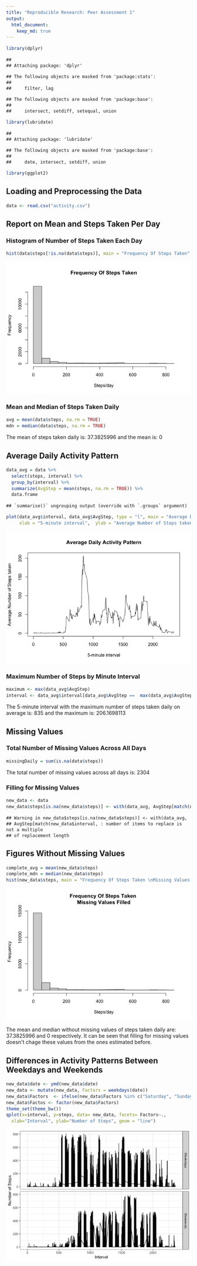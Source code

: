 ```yaml
---
title: "Reproducible Research: Peer Assessment 1"
output: 
  html_document:
    keep_md: true
---
```



```r
library(dplyr)
```

```
## 
## Attaching package: 'dplyr'
```

```
## The following objects are masked from 'package:stats':
## 
##     filter, lag
```

```
## The following objects are masked from 'package:base':
## 
##     intersect, setdiff, setequal, union
```

```r
library(lubridate)
```

```
## 
## Attaching package: 'lubridate'
```

```
## The following objects are masked from 'package:base':
## 
##     date, intersect, setdiff, union
```

```r
library(ggplot2)
```


## Loading and Preprocessing the Data


```r
data <- read.csv("activity.csv")
```

## Report on Mean and Steps Taken Per Day

### Histogram of Number of Steps Taken Each Day


```r
hist(data$steps[!is.na(data$steps)], main = "Frequency Of Steps Taken", xlab = "Steps/day")
```

![](PA1_template_files/figure-html/histogram-1.png)<!-- -->

### Mean and Median of Steps Taken Daily



```r
avg = mean(data$steps, na.rm = TRUE)
mdn = median(data$steps, na.rm = TRUE)
```
The mean of steps taken daily is: 37.3825996 and the mean is: 0


## Average Daily Activity Pattern


```r
data_avg = data %>% 
  select(steps, interval) %>%
  group_by(interval) %>%
  summarize(AvgStep = mean(steps, na.rm = TRUE)) %>%
  data.frame
```

```
## `summarise()` ungrouping output (override with `.groups` argument)
```

```r
plot(data_avg$interval, data_avg$AvgStep, type = "l", main = "Average Daily Activity Pattern", 
     xlab = "5-minute interval",  ylab = "Average Number of Steps taken")
```

![](PA1_template_files/figure-html/timeseries-1.png)<!-- -->


### Maximum Number of Steps by Minute Interval



```r
maximum <- max(data_avg$AvgStep)
interval <- data_avg$interval[data_avg$AvgStep ==  max(data_avg$AvgStep)]
```

The 5-minute interval with the maximum number of steps taken daily on average is: 835 and the maximum is: 206.1698113

## Missing Values

### Total Number of Missing Values Across All Days


```r
missingDaily = sum(is.na(data$steps))
```

The total number of missing values across all days is: 2304

### Filling for Missing Values



```r
new_data <- data
new_data$steps[is.na(new_data$steps)] <- with(data_avg, AvgStep[match(new_data$interval, interval)])
```

```
## Warning in new_data$steps[is.na(new_data$steps)] <- with(data_avg,
## AvgStep[match(new_data$interval, : number of items to replace is not a multiple
## of replacement length
```

## Figures Without Missing Values



```r
complete_avg = mean(new_data$steps)
complete_mdn = median(new_data$steps)
hist(new_data$steps, main = "Frequency Of Steps Taken \nMissing Values Filled", xlab = "Steps/day")
```

![](PA1_template_files/figure-html/completeFigures-1.png)<!-- -->




The mean and median without missing values of steps taken daily are: 37.3825996 and 0 respectively. It can be seen that filling for missing values doesn't chage these values from the ones estimated before.

## Differences in Activity Patterns Between Weekdays and Weekends


```r
new_data$date <- ymd(new_data$date)
new_data <- mutate(new_data, Factors = weekdays(date))
new_data$Factors  <- ifelse(new_data$Factors %in% c("Saturday", "Sunday"), "Weekends", "Weekdays")
new_data$Factos <- factor(new_data$Factors)
theme_set(theme_bw())
qplot(x=interval, y=steps, data= new_data, facets= Factors~.,
  xlab="Interval", ylab="Number of Steps", geom = "line")
```

![](PA1_template_files/figure-html/differences-1.png)<!-- -->
